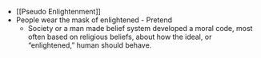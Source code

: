 - [[Pseudo Enlightenment]]
- People wear the mask of enlightened - Pretend
    - Society or a man made belief system developed a moral code, most often based on religious beliefs, about how the ideal, or “enlightened,” human should behave.
